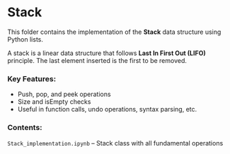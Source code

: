 # Stack

This folder contains the implementation of the **Stack** data structure using Python lists.

A stack is a linear data structure that follows **Last In First Out (LIFO)** principle. The last element inserted is the first to be removed.

### Key Features:
- Push, pop, and peek operations
- Size and isEmpty checks
- Useful in function calls, undo operations, syntax parsing, etc.

### Contents:
`Stack_implementation.ipynb` – Stack class with all fundamental operations

